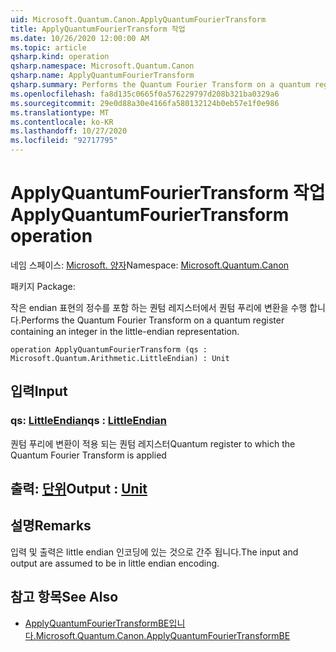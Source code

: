 ```yaml
---
uid: Microsoft.Quantum.Canon.ApplyQuantumFourierTransform
title: ApplyQuantumFourierTransform 작업
ms.date: 10/26/2020 12:00:00 AM
ms.topic: article
qsharp.kind: operation
qsharp.namespace: Microsoft.Quantum.Canon
qsharp.name: ApplyQuantumFourierTransform
qsharp.summary: Performs the Quantum Fourier Transform on a quantum register containing an integer in the little-endian representation.
ms.openlocfilehash: fa8d135c0665f0a576229797d208b321ba0329a6
ms.sourcegitcommit: 29e0d88a30e4166fa580132124b0eb57e1f0e986
ms.translationtype: MT
ms.contentlocale: ko-KR
ms.lasthandoff: 10/27/2020
ms.locfileid: "92717795"
---
```

# <a name="applyquantumfouriertransform-operation"></a><span data-ttu-id="5ed55-102">ApplyQuantumFourierTransform 작업</span><span class="sxs-lookup"><span data-stu-id="5ed55-102">ApplyQuantumFourierTransform operation</span></span>

<span data-ttu-id="5ed55-103">네임 스페이스: [Microsoft. 양자](xref:Microsoft.Quantum.Canon)</span><span class="sxs-lookup"><span data-stu-id="5ed55-103">Namespace: [Microsoft.Quantum.Canon](xref:Microsoft.Quantum.Canon)</span></span>

<span data-ttu-id="5ed55-104">패키지 [](https://nuget.org/packages/)</span><span class="sxs-lookup"><span data-stu-id="5ed55-104">Package: [](https://nuget.org/packages/)</span></span>


<span data-ttu-id="5ed55-105">작은 endian 표현의 정수를 포함 하는 퀀텀 레지스터에서 퀀텀 푸리에 변환을 수행 합니다.</span><span class="sxs-lookup"><span data-stu-id="5ed55-105">Performs the Quantum Fourier Transform on a quantum register containing an integer in the little-endian representation.</span></span>

```qsharp
operation ApplyQuantumFourierTransform (qs : Microsoft.Quantum.Arithmetic.LittleEndian) : Unit
```


## <a name="input"></a><span data-ttu-id="5ed55-106">입력</span><span class="sxs-lookup"><span data-stu-id="5ed55-106">Input</span></span>

### <a name="qs--littleendian"></a><span data-ttu-id="5ed55-107">qs: [LittleEndian](xref:Microsoft.Quantum.Arithmetic.LittleEndian)</span><span class="sxs-lookup"><span data-stu-id="5ed55-107">qs : [LittleEndian](xref:Microsoft.Quantum.Arithmetic.LittleEndian)</span></span>

<span data-ttu-id="5ed55-108">퀀텀 푸리에 변환이 적용 되는 퀀텀 레지스터</span><span class="sxs-lookup"><span data-stu-id="5ed55-108">Quantum register to which the Quantum Fourier Transform is applied</span></span>



## <a name="output--unit"></a><span data-ttu-id="5ed55-109">출력: [단위](xref:microsoft.quantum.lang-ref.unit)</span><span class="sxs-lookup"><span data-stu-id="5ed55-109">Output : [Unit](xref:microsoft.quantum.lang-ref.unit)</span></span>



## <a name="remarks"></a><span data-ttu-id="5ed55-110">설명</span><span class="sxs-lookup"><span data-stu-id="5ed55-110">Remarks</span></span>

<span data-ttu-id="5ed55-111">입력 및 출력은 little endian 인코딩에 있는 것으로 간주 됩니다.</span><span class="sxs-lookup"><span data-stu-id="5ed55-111">The input and output are assumed to be in little endian encoding.</span></span>

## <a name="see-also"></a><span data-ttu-id="5ed55-112">참고 항목</span><span class="sxs-lookup"><span data-stu-id="5ed55-112">See Also</span></span>

- [<span data-ttu-id="5ed55-113">ApplyQuantumFourierTransformBE입니다.</span><span class="sxs-lookup"><span data-stu-id="5ed55-113">Microsoft.Quantum.Canon.ApplyQuantumFourierTransformBE</span></span>](xref:Microsoft.Quantum.Canon.ApplyQuantumFourierTransformBE)